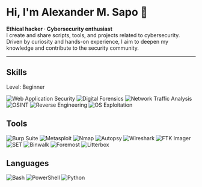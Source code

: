 # Hi, I'm Alexander M. Sapo 👋
**Ethical hacker · Cybersecurity enthusiast**  
I create and share scripts, tools, and projects related to cybersecurity. Driven by curiosity and hands-on experience, I aim to deepen my knowledge and contribute to the security community.

---
## Skills 
Level: Beginner
<p>
  <img alt="Web Application Security" src="https://img.shields.io/badge/-Web%20Application%20Security-blue?style=for-the-badge" /> 
  <img alt="Digital Forensics" src="https://img.shields.io/badge/-Digital%20Forensics-purple?style=for-the-badge" /> 
  <img alt="Network Traffic Analysis" src="https://img.shields.io/badge/-Network%20Traffic%20Analysis-teal?style=for-the-badge" /> 
  <img alt="OSINT" src="https://img.shields.io/badge/-OSINT-green?style=for-the-badge" /> 
  <img alt="Reverse Engineering" src="https://img.shields.io/badge/-Reverse%20Engineering-orange?style=for-the-badge" /> 
  <img alt="OS Exploitation" src="https://img.shields.io/badge/-OS%20Exploitation-red?style=for-the-badge" /> 
</p>

## Tools
<p>
  <img alt="Burp Suite" src="https://img.shields.io/badge/-Burp%20Suite-black?style=for-the-badge" />
  <img alt="Metasploit" src="https://img.shields.io/badge/-Metasploit-purple?style=for-the-badge" />
  <img alt="Nmap" src="https://img.shields.io/badge/-Nmap-blue?style=for-the-badge" />
  <img alt="Autopsy" src="https://img.shields.io/badge/-Autopsy-darkgreen?style=for-the-badge" />
  <img alt="Wireshark" src="https://img.shields.io/badge/-Wireshark-cyan?style=for-the-badge" />
  <img alt="FTK Imager" src="https://img.shields.io/badge/-FTK%20Imager-gray?style=for-the-badge" />
    <img alt="SET" src="https://img.shields.io/badge/-setoolkit-lightgrey?style=for-the-badge" />
  <img alt="Binwalk" src="https://img.shields.io/badge/-Binwalk-orange?style=for-the-badge" />
  <img alt="Foremost" src="https://img.shields.io/badge/-Foremost-darkgrey?style=for-the-badge" />
  <img alt="Litterbox" src="https://img.shields.io/badge/-Litterbox-navy?style=for-the-badge" />

</p>

## Languages
<p>
  <img alt="Bash" src="https://img.shields.io/badge/-Bash-lightgrey?style=for-the-badge" />
  <img alt="PowerShell" src="https://img.shields.io/badge/-PowerShell-navy?style=for-the-badge" />
  <img alt="Python" src="https://img.shields.io/badge/-Python-yellow?style=for-the-badge" />
</p>
